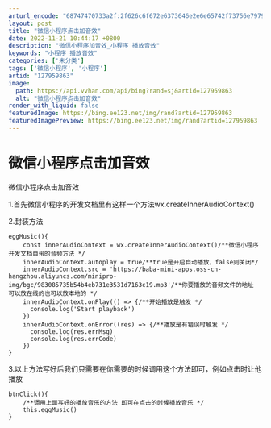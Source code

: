 ```yaml
---
arturl_encode: "68747470733a2f:2f626c6f672e6373646e2e6e65742f73756e7979797979312f:61727469636c652f64657461696c732f313237393539383633"
layout: post
title: "微信小程序点击加音效"
date: 2022-11-21 10:44:17 +0800
description: "微信小程序加音效_小程序 播放音效"
keywords: "小程序 播放音效"
categories: ['未分类']
tags: ['微信小程序', '小程序']
artid: "127959863"
image:
  path: https://api.vvhan.com/api/bing?rand=sj&artid=127959863
  alt: "微信小程序点击加音效"
render_with_liquid: false
featuredImage: https://bing.ee123.net/img/rand?artid=127959863
featuredImagePreview: https://bing.ee123.net/img/rand?artid=127959863
---
```


# 微信小程序点击加音效

微信小程序点击加音效

1.首先微信小程序的开发文档里有这样一个方法wx.createInnerAudioContext()
  
2.封装方法

```
eggMusic(){
    const innerAudioContext = wx.createInnerAudioContext()/**微信小程序开发文档自带的音频方法 */
    innerAudioContext.autoplay = true/**true是开启自动播放，false则关闭*/
    innerAudioContext.src = 'https://baba-mini-apps.oss-cn-hangzhou.aliyuncs.com/minipro-img/bgc/983085735b54b4eb731e3531d7163c19.mp3'/**你要播放的音频文件的地址 可以放在线的也可以放本地的 */
    innerAudioContext.onPlay(() => {/**开始播放是触发 */
      console.log('Start playback')
    })
    innerAudioContext.onError((res) => {/**播放是有错误时触发 */
      console.log(res.errMsg)
      console.log(res.errCode)
    })
}

```

3.以上方法写好后我们只需要在你需要的时候调用这个方法即可，例如点击时让他播放

```
btnClick(){
    /**调用上面写好的播放音乐的方法 即可在点击的时候播放音乐 */
    this.eggMusic() 
}

```